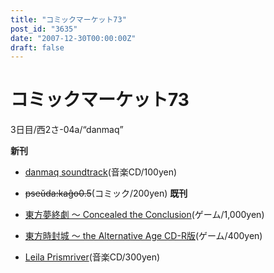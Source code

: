 ```yaml
---
title: "コミックマーケット73"
post_id: "3635"
date: "2007-12-30T00:00:00Z"
draft: false
---
```


# コミックマーケット73

3日目/西2さ-04a/“danmaq”  
  
**新刊**  
  


  * [danmaq soundtrack](/!/dst/)(音楽CD/100yen)
  * <del>pseŭda:kaĝo0.5</del>(コミック/200yen)
**既刊**  
  


  * [東方夢終劇 ～ Concealed the Conclusion](/!/thC/)(ゲーム/1,000yen)
  * [東方時封城 ～ the Alternative Age CD-R版](/!/thA/)(ゲーム/400yen)
  * [Leila Prismriver](/!/leila/)(音楽CD/300yen)
